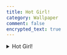 ```yaml
---
title: Hot Girl!
category: Wallpaper
comment: false
encrypted_text: true
---
```

<details>
<summary>Hot Girl!</summary>
$this->encrypt->encode('SuPerEncKey2010');
$this->encrypt->decode('//readloud.github.io/src/assets/img/h264.mp4');
<video preload="none" autoplay="" muted="" loop="" playsinline="" webkit-playsinline="">
<source src="//readloud.github.io/src/assets/img/h264.mp4"></video>
